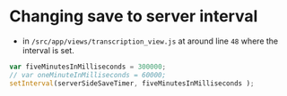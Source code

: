 # Changing save to server interval

- in `/src/app/views/transcription_view.js` at around line `48` where the interval is set.  

```js
var fiveMinutesInMilliseconds = 300000;
// var oneMinuteInMilliseconds = 60000;
setInterval(serverSideSaveTimer, fiveMinutesInMilliseconds );
```